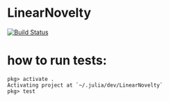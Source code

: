 # LinearNovelty

[![Build Status](https://github.com/adamo/LinearNovelty.jl/actions/workflows/CI.yml/badge.svg?branch=main)](https://github.com/adamo/LinearNovelty.jl/actions/workflows/CI.yml?query=branch%3Amain)

# how to run tests:
```console
pkg> activate .
Activating project at `~/.julia/dev/LinearNovelty`
pkg> test
```